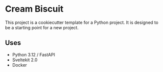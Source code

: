 # Cream Biscuit

This project is a cookiecutter template for a Python project. 
It is designed to be a starting point for a new project. 


## Uses

- Python 3.12 / FastAPI
- Sveltekit 2.0
- Docker
